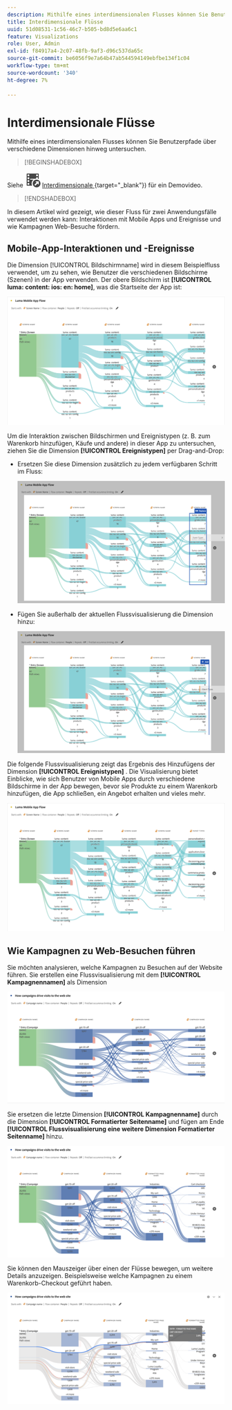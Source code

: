 ```yaml
---
description: Mithilfe eines interdimensionalen Flusses können Sie Benutzerpfade über verschiedene Dimensionen hinweg untersuchen.
title: Interdimensionale Flüsse
uuid: 51d08531-1c56-46c7-b505-bd8d5e6aa6c1
feature: Visualizations
role: User, Admin
exl-id: f84917a4-2c07-48fb-9af3-d96c537da65c
source-git-commit: be6056f9e7a64b47ab544594149ebfbe134f1c04
workflow-type: tm+mt
source-wordcount: '340'
ht-degree: 7%

---
```


# Interdimensionale Flüsse

Mithilfe eines interdimensionalen Flusses können Sie Benutzerpfade über verschiedene Dimensionen hinweg untersuchen.

>[!BEGINSHADEBOX]

Siehe ![VideoCheckedOut](/help/assets/icons/VideoCheckedOut.svg) [Interdimensionale ](https://video.tv.adobe.com/v/24041?quality=12&learn=on){target="_blank"}) für ein Demovideo.

>[!ENDSHADEBOX]

In diesem Artikel wird gezeigt, wie dieser Fluss für zwei Anwendungsfälle verwendet werden kann: Interaktionen mit Mobile Apps und Ereignisse und wie Kampagnen Web-Besuche fördern.

## Mobile-App-Interaktionen und -Ereignisse

Die Dimension [!UICONTROL Bildschirmname] wird in diesem Beispielfluss verwendet, um zu sehen, wie Benutzer die verschiedenen Bildschirme (Szenen) in der App verwenden. Der obere Bildschirm ist **[!UICONTROL luma: content: ios: en: home]**, was die Startseite der App ist:

![Ein Fluss, der das hinzugefügte Element anzeigt.](assets/flowapp.png)

Um die Interaktion zwischen Bildschirmen und Ereignistypen (z. B. zum Warenkorb hinzufügen, Käufe und andere) in dieser App zu untersuchen, ziehen Sie die Dimension **[!UICONTROL Ereignistypen]** per Drag-and-Drop:

* Ersetzen Sie diese Dimension zusätzlich zu jedem verfügbaren Schritt im Fluss:

  ![Ein Fluss, der die Seitendimension anzeigt, die in mehrere Bereiche gezogen wurde.](assets/flowapp-replace.png)

* Fügen Sie außerhalb der aktuellen Flussvisualisierung die Dimension hinzu:

  ![Ein Fluss, der die Seitendimension zeigt, die an den Leerraum am Ende gezogen wurde.](assets/flowapp-add.png)

Die folgende Flussvisualisierung zeigt das Ergebnis des Hinzufügens der Dimension **[!UICONTROL Ereignistypen]** . Die Visualisierung bietet Einblicke, wie sich Benutzer von Mobile Apps durch verschiedene Bildschirme in der App bewegen, bevor sie Produkte zu einem Warenkorb hinzufügen, die App schließen, ein Angebot erhalten und vieles mehr.

![Ein Fluss, der die Ergebnisse der Seitendimension oben in der Liste anzeigt.](assets/flowapp-result.png)

## Wie Kampagnen zu Web-Besuchen führen

Sie möchten analysieren, welche Kampagnen zu Besuchen auf der Website führen. Sie erstellen eine Flussvisualisierung mit dem **[!UICONTROL Kampagnennamen]** als Dimension

![Dimension Fluss-Web-Kampagnenname ](assets/flowweb.png)

Sie ersetzen die letzte Dimension **[!UICONTROL Kampagnenname]** durch die Dimension **[!UICONTROL Formatierter Seitenname]** und fügen am Ende **[!UICONTROL Flussvisualisierung eine weitere Dimension Formatierter Seitenname]** hinzu.

![Fluss-Web-Kampagnenname und Web-Seiten-Dimension](assets/flowweb-replace.png)

Sie können den Mauszeiger über einen der Flüsse bewegen, um weitere Details anzuzeigen. Beispielsweise welche Kampagnen zu einem Warenkorb-Checkout geführt haben.

![Fluss-Web-Kampagnenname und -Web-Seiten-Dimension-Mauszeiger](assets/flowweb-hover.png)
